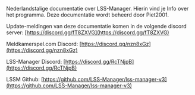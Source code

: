 Nederlandstalige documentatie over LSS-Manager. 
Hierin vind je Info over het programma.
Deze documentatie wordt beheerd door Piet2001.

Update-meldingen van deze documentatie komen in de volgende discord server:
[https://discord.gg/fT8ZXVG](https://discord.gg/fT8ZXVG)

Meldkamerspel.com Discord:
[https://discord.gg/nzn8xGz](https://discord.gg/nzn8xGz)

LSS-Manager Discord:
[https://discord.gg/RcTNjpB](https://discord.gg/RcTNjpB)

LSSM Github:
[https://github.com/LSS-Manager/lss-manager-v3](https://github.com/LSS-Manager/lss-manager-v3)
